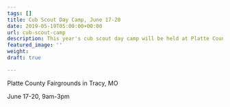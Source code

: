 ```yaml
---
tags: []
title: Cub Scout Day Camp, June 17-20
date: 2019-05-19T05:00:00+00:00
url: cub-scout-camp
description: This year's cub scout day camp will be held at Platte County Fairgrounds
featured_image: ''
weight: 
draft: true

---
```

Platte County Fairgrounds in Tracy, MO

June 17-20, 9am-3pm